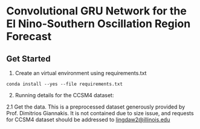 # Convolutional GRU Network for the El Nino-Southern Oscillation Region Forecast

## Get Started

1. Create an virtual environment using requirements.txt
```
conda install --yes --file requirements.txt
```

2. Running details for the CCSM4 dataset:

2.1 Get the data. This is a preprocessed dataset generously provided by Prof. Dimitrios Giannakis. It is not contained due to size issue, and requests for CCSM4 dataset should be addressed to lingdaw2@illinois.edu

